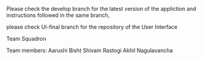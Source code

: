 Please check the develop branch for the latest version of the appliction and instructions followed in the same branch,

please check UI-final branch for the repository of the User Interface





Team Squadron

Team members:
Aarushi Bisht
Shivam Rastogi
Akhil Nagulavancha
